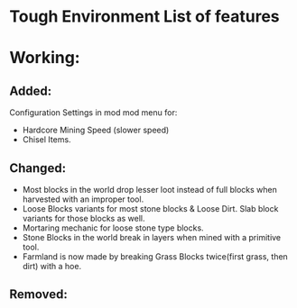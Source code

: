 # Tough Environment List of features


# Working:

## Added:

Configuration Settings in mod mod menu for:
* Hardcore Mining Speed (slower speed)
* Chisel Items.




## Changed:

* Most blocks in the world drop lesser loot instead of full blocks when harvested with an improper tool.
* Loose Blocks variants for most stone blocks & Loose Dirt. Slab block variants for those blocks as well.
* Mortaring mechanic for loose stone type blocks.
* Stone Blocks in the world break in layers when mined with a primitive tool.
* Farmland is now made by breaking Grass Blocks twice(first grass, then dirt) with a hoe.

## Removed:

